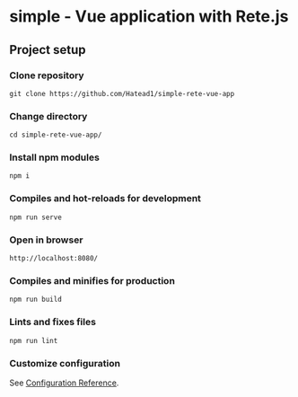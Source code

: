 # simple - Vue application with Rete.js

## Project setup

### Clone repository
```
git clone https://github.com/Hatead1/simple-rete-vue-app
```
### Change directory
```
cd simple-rete-vue-app/
```
### Install npm modules
```
npm i
```

### Compiles and hot-reloads for development
```
npm run serve
```
### Open in browser
```
http://localhost:8080/
```

### Compiles and minifies for production
```
npm run build
```

### Lints and fixes files
```
npm run lint
```

### Customize configuration
See [Configuration Reference](https://cli.vuejs.org/config/).
